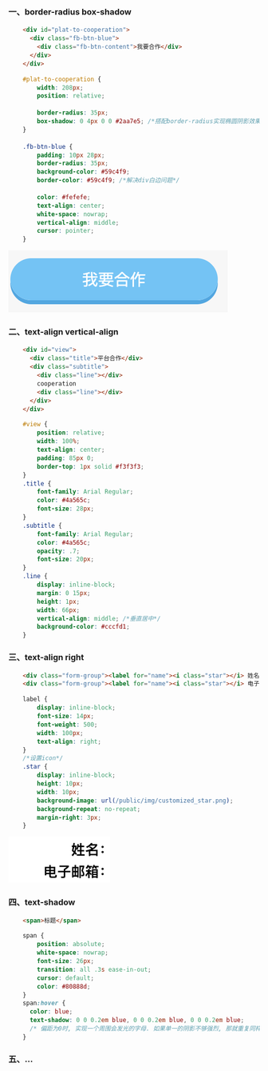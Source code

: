 
### 一、border-radius box-shadow

```html
    <div id="plat-to-cooperation">
      <div class="fb-btn-blue">
        <div class="fb-btn-content">我要合作</div>
      </div>
    </div>
```

```css
    #plat-to-cooperation {
        width: 208px;
        position: relative;
      
        border-radius: 35px;
        box-shadow: 0 4px 0 0 #2aa7e5; /*搭配border-radius实现椭圆阴影效果*/
    }
    
    .fb-btn-blue {
        padding: 10px 28px;
        border-radius: 35px;
        background-color: #59c4f9;
        border-color: #59c4f9; /*解决div白边问题*/
      
        color: #fefefe;
        text-align: center;
        white-space: nowrap;
        vertical-align: middle;
        cursor: pointer;
    }
```

![在这里插入图片描述](https://github.com/hoanFir/blogs/blob/master/css/images/%E6%88%AA%E5%B1%8F2020-03-05%E4%B8%8B%E5%8D%881.29.18.png?raw=true)


### 二、text-align vertical-align

```html
    <div id="view">
      <div class="title">平台合作</div>  
      <div class="subtitle">
        <div class="line"></div>
        cooperation
        <div class="line"></div>
      </div>
    </div>
```

```css
    #view {
        position: relative;
        width: 100%;
        text-align: center;
        padding: 85px 0;
        border-top: 1px solid #f3f3f3;
    }
    .title {
        font-family: Arial Regular;
        color: #4a565c;
        font-size: 28px;
    }
    .subtitle {
        font-family: Arial Regular;
        color: #4a565c;
        opacity: .7;
        font-size: 20px;
    }
    .line {
        display: inline-block;
        margin: 0 15px;
        height: 1px;
        width: 66px;
        vertical-align: middle; /*垂直居中*/
        background-color: #cccfd1;
    }
```


### 三、text-align right

```html
    <div class="form-group"><label for="name"><i class="star"></i> 姓名：</label></div>
    <div class="form-group"><label for="name"><i class="star"></i> 电子邮箱：</label></div>
```

```css
    label {
        display: inline-block;
        font-size: 14px;
        font-weight: 500;
        width: 100px;
        text-align: right;
    }
    /*设置icon*/
    .star {
        display: inline-block;
        height: 10px;
        width: 10px;
        background-image: url(/public/img/customized_star.png);
        background-repeat: no-repeat;
        margin-right: 3px;
    }
```

![在这里插入图片描述](https://github.com/hoanFir/blogs/blob/master/css/images/%E6%88%AA%E5%B1%8F2020-03-05%E4%B8%8B%E5%8D%881.39.04.png?raw=true)

### 四、text-shadow

```html
    <span>标题</span>

```

```css
    span {
        position: absolute;
        white-space: nowrap;
        font-size: 26px;
        transition: all .3s ease-in-out;
        cursor: default;
        color: #80888d;
    }
    span:hover {
      color: blue;
      text-shadow: 0 0 0.2em blue, 0 0 0.2em blue, 0 0 0.2em blue; 
      /* 偏距为0时, 实现一个周围会发光的字母. 如果单一的阴影不够强烈, 那就重复同样的阴影几次 */
    }
```

### 五、...
